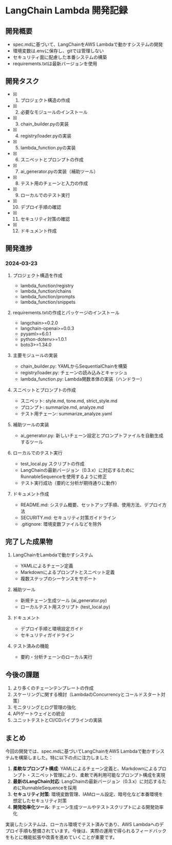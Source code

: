 # LangChain Lambda 開発記録

## 開発概要
- spec.mdに基づいて、LangChainをAWS Lambdaで動かすシステムの開発
- 環境変数は.envに保存し、gitでは管理しない
- セキュリティ面に配慮した本番システムの構築
- requirements.txtは最新バージョンを使用

## 開発タスク
- [x] 1. プロジェクト構造の作成
- [x] 2. 必要なモジュールのインストール
- [x] 3. chain_builder.pyの実装
- [x] 4. registry/loader.pyの実装
- [x] 5. lambda_function.pyの実装
- [x] 6. スニペットとプロンプトの作成
- [x] 7. ai_generator.pyの実装（補助ツール）
- [x] 8. テスト用のチェーンと入力の作成
- [x] 9. ローカルでのテスト実行
- [x] 10. デプロイ手順の確認
- [x] 11. セキュリティ対策の確認
- [x] 12. ドキュメント作成

## 開発進捗

### 2024-03-23
1. プロジェクト構造を作成
   - lambda_function/registry
   - lambda_function/chains
   - lambda_function/prompts
   - lambda_function/snippets
   
2. requirements.txtの作成とパッケージのインストール
   - langchain>=0.2.0
   - langchain-openai>=0.0.3
   - pyyaml>=6.0.1
   - python-dotenv>=1.0.1
   - boto3>=1.34.0
   
3. 主要モジュールの実装
   - chain_builder.py: YAMLからSequentialChainを構築
   - registry/loader.py: チェーンの読み込みとキャッシュ
   - lambda_function.py: Lambda関数本体の実装（ハンドラー）
   
4. スニペットとプロンプトの作成
   - スニペット: style.md, tone.md, strict_style.md
   - プロンプト: summarize.md, analyze.md
   - テスト用チェーン: summarize_analyze.yaml
   
5. 補助ツールの実装
   - ai_generator.py: 新しいチェーン設定とプロンプトファイルを自動生成するツール
   
6. ローカルでのテスト実行
   - test_local.py スクリプトの作成
   - LangChainの最新バージョン（0.3.x）に対応するためにRunnableSequenceを使用するように修正
   - テスト実行成功（要約と分析が期待通りに動作）
   
7. ドキュメント作成
   - README.md: システム概要、セットアップ手順、使用方法、デプロイ方法
   - SECURITY.md: セキュリティ対策ガイドライン
   - .gitignore: 環境変数ファイルなどを除外

## 完了した成果物

1. LangChainをLambdaで動かすシステム
   - YAMLによるチェーン定義
   - Markdownによるプロンプトとスニペット定義
   - 複数ステップのシーケンスをサポート
   
2. 補助ツール
   - 新規チェーン生成ツール (ai_generator.py)
   - ローカルテスト用スクリプト (test_local.py)
   
3. ドキュメント
   - デプロイ手順と環境設定ガイド
   - セキュリティガイドライン
   
4. テスト済みの機能
   - 要約・分析チェーンのローカル実行

## 今後の課題

1. より多くのチェーンテンプレートの作成
2. スケーリングに関する検討（LambdaのConcurrencyとコールドスタート対策）
3. モニタリングとログ管理の強化
4. APIゲートウェイとの統合
5. ユニットテストとCI/CDパイプラインの実装

## まとめ

今回の開発では、spec.mdに基づいてLangChainをAWS Lambdaで動かすシステムを構築しました。特に以下の点に注力しました：

1. **柔軟なプロンプト構成**: YAMLによるチェーン定義と、Markdownによるプロンプト・スニペット管理により、柔軟で再利用可能なプロンプト構成を実現
2. **最新のLangChain対応**: LangChainの最新バージョン（0.3.x）に対応するためにRunnableSequenceを採用
3. **セキュリティ対策**: 環境変数管理、IAMロール設定、暗号化など本番環境を想定したセキュリティ対策
4. **開発効率化ツール**: チェーン生成ツールやテストスクリプトによる開発効率化

実装したシステムは、ローカル環境でテスト済みであり、AWS Lambdaへのデプロイ手順も整備されています。今後は、実際の運用で得られるフィードバックをもとに機能拡張や改善を進めていくことが重要です。
